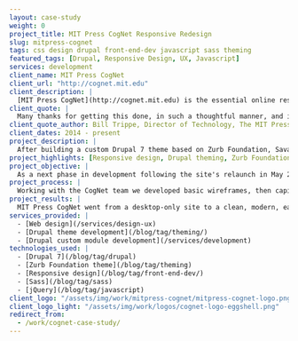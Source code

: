 ```yaml
---
layout: case-study
weight: 0
project_title: MIT Press CogNet Responsive Redesign
slug: mitpress-cognet
tags: css design drupal front-end-dev javascript sass theming
featured_tags: [Drupal, Responsive Design, UX, Javascript]
services: development
client_name: MIT Press CogNet
client_url: "http://cognet.mit.edu"
client_description: |
  [MIT Press CogNet](http://cognet.mit.edu) is the essential online resource for students and scholars in the brain and cognitive sciences. Since its launch in 2000, it quickly became the premiere source for those engaged in highly-cited, cutting-edge research.
client_quote: |
  Many thanks for getting this done, in such a thoughtful manner, and in a way that really honors the content and provides such a useful, attractive set of interactions for the readers.
client_quote_author: Bill Trippe, Director of Technology, The MIT Press
client_dates: 2014 - present
project_description: |
  After building a custom Drupal 7 theme based on Zurb Foundation, Savas Labs went back to the drawing board to redesign the site for small screens, resulting in a seamless, responsive experience across devices.
project_highlights: [Responsive design, Drupal theming, Zurb Foundation]
project_objective: |
  As a next phase in development following the site's relaunch in May 2015, MIT Press CogNet wanted to extend their site to users of all devices. A complete responsive redesign was in order.
project_process: |
  Working with the CogNet team we developed basic wireframes, then capitalized on the power of the Zurb Foundation theme and Sass for CSS preprocessing to rework the already-existing subtheme. To ensure a seamless experience on smaller devices, we used jQuery to create slick navigation, scrolling, and content exploration.
project_results: |
  MIT Press CogNet went from a desktop-only site to a clean, modern, easy to navigate site on all screen sizes. Thanks to our strong partnership with the client, effective planning, and the powerful technologies used, this project was delivered under budget.
services_provided: |
  - [Web design](/services/design-ux)
  - [Drupal theme development](/blog/tag/theming/)
  - [Drupal custom module development](/services/development)
technologies_used: |
  - [Drupal 7](/blog/tag/drupal)
  - [Zurb Foundation theme](/blog/tag/theming)
  - [Responsive design](/blog/tag/front-end-dev/)
  - [Sass](/blog/tag/sass)
  - [jQuery](/blog/tag/javascript)
client_logo: "/assets/img/work/mitpress-cognet/mitpress-cognet-logo.png"
client_logo_light: "/assets/img/work/logos/cognet-logo-eggshell.png"
redirect_from:
  - /work/cognet-case-study/
---
```

